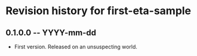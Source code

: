 # Revision history for first-eta-sample

## 0.1.0.0  -- YYYY-mm-dd

* First version. Released on an unsuspecting world.
